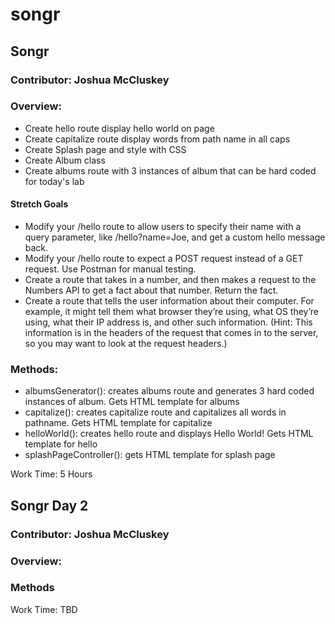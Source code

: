 # songr

## Songr

### Contributor: Joshua McCluskey

### Overview:

- Create hello route display hello world on page
- Create capitalize route display words from path name in all caps
- Create Splash page and style with CSS
- Create Album class
- Create albums route with 3 instances of album that can be hard coded for today's lab

#### Stretch Goals
- Modify your /hello route to allow users to specify their name with a query parameter, like /hello?name=Joe, and get a custom hello message back.
- Modify your /hello route to expect a POST request instead of a GET request. Use Postman for manual testing.
- Create a route that takes in a number, and then makes a request to the Numbers API to get a fact about that number. Return the fact.
- Create a route that tells the user information about their computer. For example, it might tell them what browser they’re using, what OS they’re using, what their IP address is, and other such information. (Hint: This information is in the headers of the request that comes in to the server, so you may want to look at the request headers.)

### Methods:

- albumsGenerator(): creates albums route and generates 3 hard coded instances of album. Gets HTML template for albums
- capitalize(): creates capitalize route and capitalizes all words in pathname. Gets HTML template for capitalize
- helloWorld(): creates hello route and displays Hello World! Gets HTML template for hello
- splashPageController(): gets HTML template for splash page

Work Time: 5 Hours

## Songr Day 2

### Contributor: Joshua McCluskey

### Overview:




### Methods


Work Time: TBD
